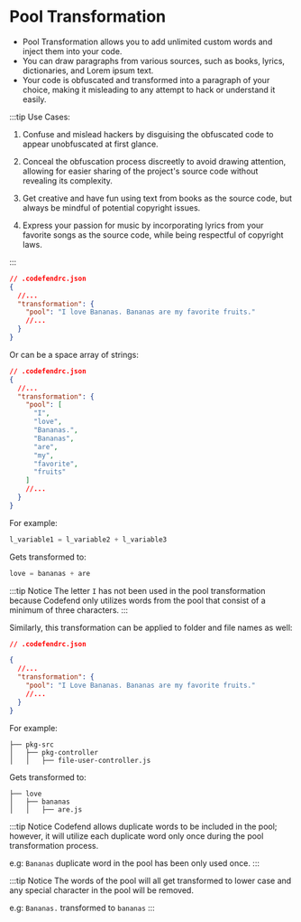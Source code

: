 # Pool Transformation

- Pool Transformation allows you to add unlimited custom words and inject them into your code.
- You can draw paragraphs from various sources, such as books, lyrics, dictionaries, and Lorem ipsum text.
- Your code is obfuscated and transformed into a paragraph of your choice, making it misleading to any attempt to hack or understand it easily.

:::tip Use Cases:

1. Confuse and mislead hackers by disguising the obfuscated code to appear unobfuscated at first glance.

2. Conceal the obfuscation process discreetly to avoid drawing attention, allowing for easier sharing of the project's source code without revealing its complexity.

3. Get creative and have fun using text from books as the source code, but always be mindful of potential copyright issues.

4. Express your passion for music by incorporating lyrics from your favorite songs as the source code, while being respectful of copyright laws.

:::

```json
// .codefendrc.json
{
  //...
  "transformation": {
    "pool": "I love Bananas. Bananas are my favorite fruits."
    //...
  }
}
```

Or can be a space array of strings:

```json
// .codefendrc.json
{
  //...
  "transformation": {
    "pool": [
      "I",
      "love",
      "Bananas.",
      "Bananas",
      "are",
      "my",
      "favorite",
      "fruits"
    ]
    //...
  }
}
```

For example:

```python
l_variable1 = l_variable2 + l_variable3
```

Gets transformed to:

```python
love = bananas + are
```

:::tip Notice
The letter `I` has not been used in the pool transformation because Codefend only utilizes words from the pool that consist of a minimum of three characters.
:::

Similarly, this transformation can be applied to folder and file names as well:

```json
// .codefendrc.json

{
  //...
  "transformation": {
    "pool": "I Love Bananas. Bananas are my favorite fruits."
    //...
  }
}
```

For example:

```
├── pkg-src
│   ├── pkg-controller
│   │   ├── file-user-controller.js
```

Gets transformed to:

```
├── love
│   ├── bananas
│   │   ├── are.js
```

:::tip Notice
Codefend allows duplicate words to be included in the pool; however, it will utilize each duplicate word only once during the pool transformation process.

e.g: `Bananas` duplicate word in the pool has been only used once.
:::

:::tip Notice
The words of the pool will all get transformed to lower case
and any special character in the pool will be removed.

e.g: `Bananas.` transformed to `bananas`
:::
